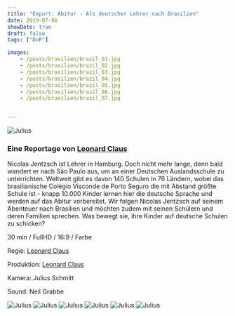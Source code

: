 ```yaml
---
title: "Export: Abitur - Als deutscher Lehrer nach Brasilien"
date: 2019-07-06
showDate: true
draft: false
tags: ["DoP"]

images:
    - /posts/brasilien/brazil_01.jpg
    - /posts/brasilien/brazil_02.jpg
    - /posts/brasilien/brazil_03.jpg
    - /posts/brasilien/brazil_04.jpg
    - /posts/brasilien/brazil_05.jpg
    - /posts/brasilien/brazil_06.jpg
    - /posts/brasilien/brazil_07.jpg


---
```


![Julius](/posts/brasilien/brazil_05.jpg)

### Eine Reportage von <a href="https://www.leonardclaus.de" target="_blank">Leonard Claus</a>

Nicolas Jentzsch ist Lehrer in Hamburg. Doch nicht mehr lange, denn bald wandert er nach São Paulo aus, um an einer Deutschen Auslandsschule zu unterrichten. 
Weltweit gibt es davon 140 Schulen in 76 Ländern, wobei das brasilianische Colégio Visconde de Porto Seguro  die mit Abstand größte Schule ist - knapp 10.000 Kinder lernen hier die deutsche Sprache und werden auf das Abitur vorbereitet.
Wir folgen Nicolas Jentzsch auf seinem Abenteuer nach Brasilien und möchten zudem mit seinen Schülern und deren Familien sprechen. Was bewegt sie, ihre Kinder auf deutsche Schulen zu schicken?

30 min / FullHD / 16:9 / Farbe

Regie:
<a href="https://www.leonardclaus.de" target="_blank">Leonard Claus</a>

Produktion:
<a href="https://www.leonardclaus.de" target="_blank">Leonard Claus</a>

Kamera:
Julius Schmitt

Sound:
Neil Grabbe


![Julius](/posts/brasilien/brazil_01.jpg)
![Julius](/posts/brasilien/brazil_02.jpg)
![Julius](/posts/brasilien/brazil_03.jpg)
![Julius](/posts/brasilien/brazil_04.jpg)
![Julius](/posts/brasilien/brazil_06.jpg)
![Julius](/posts/brasilien/brazil_07.jpg)

